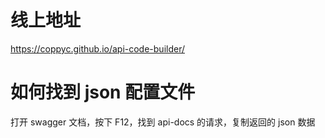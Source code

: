# 线上地址
https://coppyc.github.io/api-code-builder/

# 如何找到 json 配置文件
打开 swagger 文档，按下 F12，找到  api-docs 的请求，复制返回的 json 数据
